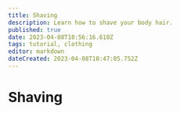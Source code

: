 ```yaml
---
title: Shaving
description: Learn how to shave your body hair.
published: true
date: 2023-04-08T18:56:16.610Z
tags: tutorial, clothing
editor: markdown
dateCreated: 2023-04-08T18:47:05.752Z
---
```


# Shaving